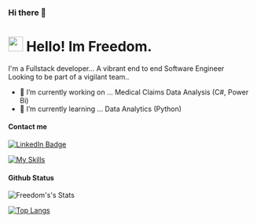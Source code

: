 ### Hi there 👋

<!--
**fmahwenyiyo/fmahwenyiyo** is a ✨ _special_ ✨ repository because its `README.md` (this file) appears on your GitHub profile.

Here are some ideas to get you started:
- 👯 I’m looking to collaborate on ...
- 🤔 I’m looking for help with ...
- 💬 Ask me about ...
- 📫 How to reach me: ...
- 😄 Pronouns: ...
- ⚡ Fun fact: ...
-->
<h1><img src="https://emojis.slackmojis.com/emojis/images/1643514098/563/ninja.gif?1643514098" width="30"/> Hello! Im Freedom.</h1>
<p>I'm a Fullstack developer... A vibrant end to end Software Engineer<br>
Looking to be part of a vigilant team..</p>

- 🔭 I’m currently working on ... Medical Claims Data Analysis (C#, Power Bi)
- 🌱 I’m currently learning ... Data Analytics (Python)

<h4>Contact me</h4>
<p><a href="www.linkedin.com/in/freedom-mahwenyiyo-72849098/"><img src="https://img.shields.io/badge/-@freedom-mahwenyiyo-0077B5?style=flat-square&amp;labelColor=0077B5&amp;logo=LinkedIn&amp;link=https://www.linkedin.com/in/freedom-mahwenyiyo/" alt="LinkedIn Badge"></a></p>

[![My Skills](https://skillicons.dev/icons?i=cs,java,dart,py,django,flask,github,eclipse,js,html,css,git,bootstrap,react,nextjs,nodejs,wordpress,vscode,flutter,jquery,mysql,postgres,mongodb,firebase,php)](https://skillicons.dev)

<h4>Github Status</h4>
<img src="https://github-readme-stats.vercel.app/api?username=fmahwenyiyo&show_icons=true&include_all_commits=true&theme=dark" alt="Freedom's's Stats" />

[![Top Langs](https://github-readme-stats.vercel.app/api/top-langs/?username=fmahwenyiyo&langs_count=10&layout=compact&theme=dark)](https://github.com/fmahwenyiyo)